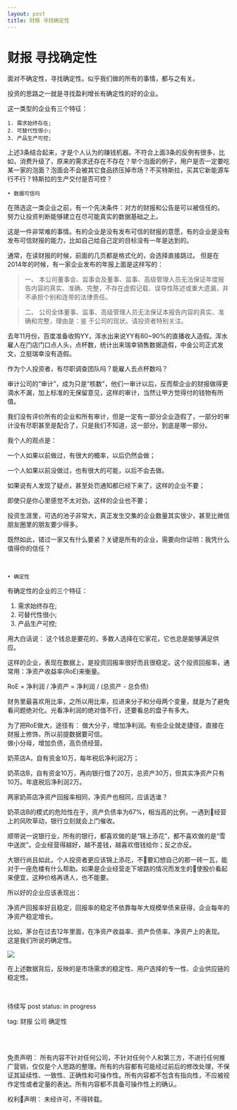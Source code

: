 ```yaml
---
layout: post
title: 财报 寻找确定性
---
```


# 财报 寻找确定性

面对不确定性，寻找确定性。似乎我们做的所有的事情，都与之有关。

投资的思路之一就是寻找盈利增长有确定性的好的企业。

这一类型的企业有三个特征：

	1. 需求始终存在;
	2. 可替代性很小;
	3. 产品生产可控;

上述3条结合起来，才是个人认为的赚钱机器。不符合上面3条的反例有很多，比如，消费升级了，原来的需求还存在不存在？举个泡面的例子，用户是否一定要吃某一家的泡面？泡面会不会被其它食品挤压掉市场？不买特斯拉，买其它新能源车行不行？特斯拉的生产交付是否可控？

	• 数据可信吗

在筛选这一类企业之前，有一个先决条件：对方的财报和公告是可以被信任的。
努力让投资判断能够建立在尽可能真实的数据基础之上。

这是一件非常难的事情。有的企业是没有发布可信的财报的意愿，有的企业是没有发布可信财报的能力，比如自己给自己定的目标没有一年是达到的。

通常，在读财报的时候，前面的几页都是格式化的，会选择直接跳过。
但是在2014年的时候，有一家企业发布的年报上面是这样写的：

>一、 本公司董事会、监事会及董事、监事、高级管理人员无法保证年度报告内容的真实、准确、完整，不存在虚假记载、误导性陈述或重大遗漏，并不承担个别和连带的法律责任。

>二、 公司全体董事、监事、高级管理人员无法保证本报告内容的真实、准确和完整，理由是：鉴
     于公司的现状。请投资者特别关注。

去年11月份，百度准备收购YY，浑水出来说YY有80~90%的直播收入造假。浑水雇人在门店门口点人头，点杯数，统计出来瑞幸销售数据造假，中金公司正式发文，立挺瑞幸没有造假。

作为个人投资者，有尽职调查团队吗？能雇人去点杯数吗？

审计公司的“审计”，成为只是“核数”，他们一审计以后，反而帮企业的财报做得更滴水不漏，加上标准的无保留意见，这样的审计，当然让甲方觉得付的钱物有所值。

我们没有评价所有的企业和所有审计，但是一定有一部分企业造假了，一部分的审计没有尽职甚至是配合了，只是我们不知道，这一部分，到底是哪一部分。

我个人的观点是：

一个人如果以前做过，有很大的概率，以后仍然会做；

一个人如果以前没做过，也有很大的可能，以后不会去做。

如果说有人发现了疑点，甚至处罚通知都已经下来了，这样的企业不要；

即使只是你心里感觉不太对劲，这样的企业也不要；

投资生涯里，可选的池子非常大，真正发生交集的企业数量其实很少，甚至比微信朋友圈里的朋友要少得多。

既然如此，错过一家又有什么要紧？关键是所有的企业，需要向你证明：我凭什么值得你的信任？

<br>


	• 确定性

有确定性的企业的三个特征：
1. 需求始终存在;
2. 可替代性很小;
3. 产品生产可控;

用大白话说：
这个钱总是要花的，多数人选择在它家花，它也总是能够满足供应。

这样的企业，表现在数据上，是投资回报率很好而且很稳定。这个投资回报率，通常用：净资产收益率(RoE)来衡量。

RoE = 净利润 / 净资产 = 净利润 / (总资产 - 总负债)

财务里最喜欢用比率，之所以用比率，拉进来分子和分母两个变量，就是为了避免看问题绝对化。光看净利润的绝对值不行，还要看总的盘子有多大。

为了把RoE做大，途径有：
做大分子，增加净利润。有些企业就走捷径，直接在财报上修饰，所以前提数据要可信。  &nbsp;  
做小分母，增加负债，高负债经营。

奶茶店A，自有资金10万，每年税后净利润2万；

奶茶店B，自有资金10万，再向银行借了20万，总资产30万，但其实净资产只有10万。年底税后净利润2万。

两家奶茶店净资产回报率相同，净资产也相同，应该选谁？

奶茶店B的模式的危险性在于，资产负债率为67%，相当高的比例，一遇到经营上的风吹草动，银行立刻就会上门催收。

顺带说一说银行业，所有的银行，都喜欢做的是“锦上添花”，都不喜欢做的是“雪中送炭”。企业经营得越好，越不差钱，越喜欢借钱给你；反之亦反。

大银行尚且如此，个人投资者更应该锦上添花，不要幻想自己的那一砖一瓦，能对于一座危楼有什么帮助。如果是企业经营走下坡路的情况而发生的使股价看起来便宜，这种价格再诱人，也不能要。

所以好的企业应该表现出：

净资产回报率好且稳定，回报率的稳定不依靠每年大规模举债来获得，企业每年的净资产稳定增长。

比如，茅台在过去12年里面，在净资产收益率、资产负债率、净资产上的表现。
这是我们所说的确定性。

<img src="{{site.url}}/img/financial_report_002.jpg">

在上述数据背后，反映的是市场需求的稳定性、用户选择的专一性、企业供应链的稳定性。





<br>

待续写
post status: in progress

tag: 财报 公司 确定性

<br>
<br>

免责声明：
所有内容不针对任何公司，不针对任何个人和第三方，不进行任何推广营销，仅仅是个人思路的整理。所有的内容都有可能经过前后的修改处理，不保证其延续性、一致性、正确性和可操作性。所有内容都不包含有指向性，不应被视作定性或者定量的表达。所有内容都不具备可操作性上的确认。

权利声明：
未经许可，不得转载。